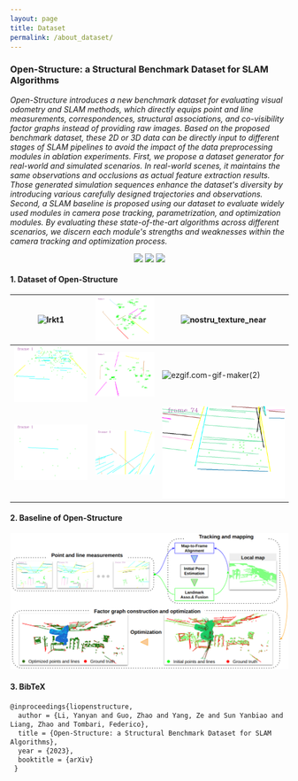 ```yaml
---
layout: page
title: Dataset
permalink: /about_dataset/
---
```


### Open-Structure: a Structural Benchmark Dataset for SLAM Algorithms
*Open-Structure introduces a new benchmark dataset for evaluating visual odometry and SLAM methods, which directly equips point and line measurements, correspondences, structural associations, and co-visibility factor graphs instead of providing raw images. Based on the proposed benchmark dataset, these 2D or 3D data can be directly input to different stages of SLAM pipelines to avoid the impact of the data preprocessing modules in ablation experiments. First, we propose a dataset generator for real-world and simulated scenarios. In real-world scenes, it maintains the same observations and occlusions as actual feature extraction results. Those generated simulation sequences enhance the dataset's diversity by introducing various carefully designed trajectories and observations. Second, a SLAM baseline is proposed using our dataset to evaluate widely used modules in camera pose tracking, parametrization, and optimization modules. By evaluating these state-of-the-art algorithms across different scenarios, we discern each module's strengths and weaknesses within the camera tracking and optimization process.*


<p align="center">
     <a href="coming soon"><img src="https://img.shields.io/badge/OpenStructure-Paper-yellow.svg"></a>
  <a href="https://github.com/yanyan-li/Open-Structure/tree/main/dataset"><img src="https://img.shields.io/badge/OpenStructure-Dataset-green.svg"></a>
    <a href="https://github.com/yanyan-li/Open-Structure/tree/main/baseline"><img src="https://img.shields.io/badge/OpenStructure-Baseline-blue.svg"></a>
</p>

#### 1. Dataset of Open-Structure

| ![lrkt1](/images/dataset_img/lrkt1.gif)                 | ![nostru_texture_far](/images/dataset_img/nostru_texture_far.gif) | ![nostru_texture_near](/images/dataset_img/nostru_texture_near.gif) |
| ------------------------------------------------------ | ------------------------------------------------------------ | ------------------------------------------------------------ |
| ![ezgif.com-gif-maker(1)](/images/dataset_img/box2.gif) | ![carwelding](/images/dataset_img/carwelding.gif)             | ![ezgif.com-gif-maker(2)](/images/dataset_img/office0.gif)    |
| ![ezgif.com-gif-maker](/images/dataset_img/sphere1.gif) | ![ezgif.com-gif-maker(4)](/images/dataset_img/hospital.gif)   | ![ezgif.com-gif-maker(3)](/images/dataset_img/nostru.gif)     |



#### 2. Baseline of Open-Structure
![baseline_arch](/images/dataset_img/baseline_arch.png)



#### 3. BibTeX

```
@inproceedings{liopenstructure,
  author = {Li, Yanyan and Guo, Zhao and Yang, Ze and Sun Yanbiao and Liang, Zhao and Tombari, Federico},
  title = {Open-Structure: a Structural Benchmark Dataset for SLAM Algorithms},
  year = {2023},
  booktitle = {arXiv}
 }
```




